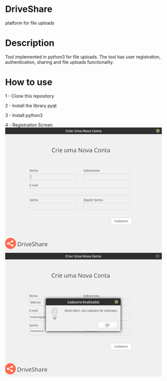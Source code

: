 # DriveShare
platform for file uploads

# Description
Tool implemented in python3 for file uploads. The tool has user registration, authentication, sharing and file uploads functionality.
# How to use
1 - Clone this repository

2 - Install the library pyqt

3 - Install python3

4 - Registration Screen
<img src="screenshots/Registre.png">
<img src="screenshots/Success.png">

